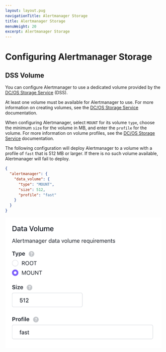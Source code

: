 ```yaml
---
layout: layout.pug
navigationTitle: Alertmanager Storage
title: Alertmanager Storage
menuWeight: 20
excerpt: Alertmanager Storage
---
```


# Configuring Alertmanager Storage

## DSS Volume

You can configure Alertmanager to use a dedicated volume provided by the [DC/OS Storage Service](/mesosphere/dcos/services/storage/1.0.0/) (DSS).

At least one volume must be available for Alertmanager to use.
For more information on creating volumes, see the [DC/OS Storage Service](/mesosphere/dcos/services/storage/1.0.0/cli-references/dcos-storage-volume/dcos-storage-volume-create) documentation.

When configuring Alertmanager, select `MOUNT` for its volume `type`, choose the minimum `size` for the volume in MB, and enter the `profile` for the volume.
For more information on volume profiles, see the [DC/OS Storage Service](/mesosphere/dcos/services/storage/1.0.0/cli-references/dcos-storage-profile/) documentation.

The following configuration will deploy Alertmanager to a volume with a profile of `fast` that is 512 MB or larger.
If there is no such volume available, Alertmanager will fail to deploy.

```json
{
  "alertmanager": {
    "data_volume": {
      "type": "MOUNT",
      "size": 512,
      "profile": "fast"
    }
  }
}
```

![Alertmanager DSS GUI example](../../../img/alertmanager-dss-gui.png)
